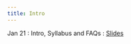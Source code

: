 ```yaml
---
title: Intro
---
```


Jan 21
: Intro, Syllabus and FAQs : [Slides](https://docs.google.com/presentation/d/1Z82JdAvzyoAb-oQF-Ie3WDO_z7CgsQukHWP7jSYhuBM/edit?usp=sharing)
